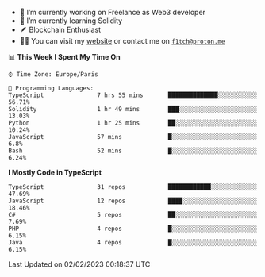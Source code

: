 - 🔭 I’m currently working on Freelance as Web3 developer
- 🌱 I’m currently learning Solidity
- 🪶 Blockchain Enthusiast
- 👨‍💻 You can visit my [website](https://f1tch.xyz) or contact me on [`f1tch@proton.me`](mailto:f1tch@proton.me)

<!--START_SECTION:waka-->
📊 **This Week I Spent My Time On** 

```text
⌚︎ Time Zone: Europe/Paris

💬 Programming Languages: 
TypeScript               7 hrs 55 mins       ██████████████░░░░░░░░░░░   56.71% 
Solidity                 1 hr 49 mins        ███░░░░░░░░░░░░░░░░░░░░░░   13.03% 
Python                   1 hr 25 mins        ██░░░░░░░░░░░░░░░░░░░░░░░   10.24% 
JavaScript               57 mins             █░░░░░░░░░░░░░░░░░░░░░░░░   6.8% 
Bash                     52 mins             █░░░░░░░░░░░░░░░░░░░░░░░░   6.24%

```

**I Mostly Code in TypeScript** 

```text
TypeScript               31 repos            ████████████░░░░░░░░░░░░░   47.69% 
JavaScript               12 repos            ████░░░░░░░░░░░░░░░░░░░░░   18.46% 
C#                       5 repos             ██░░░░░░░░░░░░░░░░░░░░░░░   7.69% 
PHP                      4 repos             █░░░░░░░░░░░░░░░░░░░░░░░░   6.15% 
Java                     4 repos             █░░░░░░░░░░░░░░░░░░░░░░░░   6.15%

```



 Last Updated on 02/02/2023 00:18:37 UTC
<!--END_SECTION:waka-->

